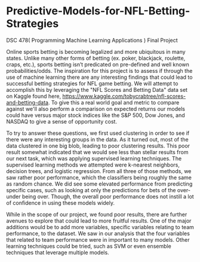 # Predictive-Models-for-NFL-Betting-Strategies
DSC 478( Programming Machine Learning Applications ) Final Project 

Online sports betting is becoming legalized and more ubiquitous in many states. Unlike many other forms of betting (ex. poker, blackjack, roulette, craps, etc.), sports betting isn’t predicated on pre-defined and well known probabilities/odds. The inspiration for this project is to assess if through the use of machine learning there are any interesting findings that could lead to successful betting strategies for NFL game betting. We will attempt to accomplish this by leveraging the "NFL Scores and Betting Data" data set on Kaggle found here, https://www.kaggle.com/tobycrabtree/nfl-scores-and-betting-data. To give this a real world goal and metric to compare against we'll also perform a comparison on expected returns our models could have versus major stock indices like the S&P 500, Dow Jones, and NASDAQ to give a sense of opportunity cost.

To try to answer these questions, we first used clustering in order to see if there were any interesting groups in the data. As it turned out, most of the data clustered in one big blob, leading to poor clustering results. This poor result somewhat indicated that we would see less than stellar results from our next task, which was applying supervised learning techniques. The supervised learning methods we attempted were k-nearest neighbors, decision trees, and logistic regression. From all three of those methods, we saw rather poor performance, which the classifiers being roughly the same as random chance. We did see some elevated performance from predicting specific cases, such as looking at only the predictions for bets of the over-under being over. Though, the overall poor performance does not instill a lot of confidence in using these models widely.

While in the scope of our project, we found poor results, there are further avenues to explore that could lead to more fruitful results. One of the major additions would be to add more variables, specific variables relating to team performance, to the dataset. We saw in our analysis that the four variables that related to team performance were in important to many models. Other learning techniques could be tried, such as SVM or even ensemble techniques that leverage multiple models.
